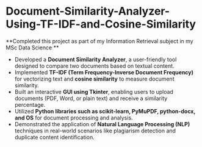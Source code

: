 # Document-Similarity-Analyzer-Using-TF-IDF-and-Cosine-Similarity


**Completed this project as part of my Information Retrieval subject in my MSc Data Science **  

- Developed a **Document Similarity Analyzer**, a user-friendly tool designed to compare two documents based on textual content.  
- Implemented **TF-IDF (Term Frequency-Inverse Document Frequency)** for vectorizing text and **cosine similarity** to measure document similarity.  
- Built an interactive **GUI using Tkinter**, enabling users to upload documents (PDF, Word, or plain text) and receive a similarity percentage.  
- Utilized **Python libraries such as scikit-learn, PyMuPDF, python-docx, and OS** for document processing and analysis.  
- Demonstrated the application of **Natural Language Processing (NLP)** techniques in real-world scenarios like plagiarism detection and duplicate content identification.  
